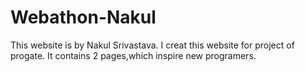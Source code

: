 # Webathon-Nakul
This website is by Nakul Srivastava.
I creat this website for project of progate.
It contains 2 pages,which inspire new programers.
